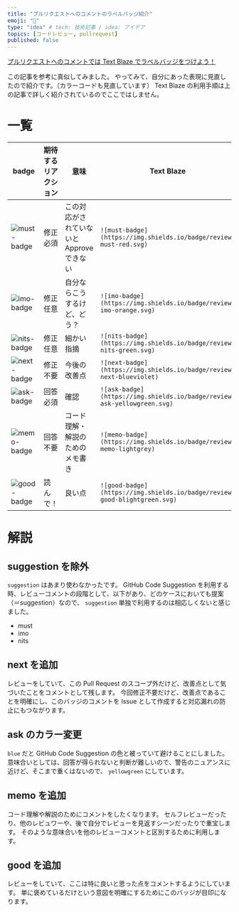```yaml
---
title: "プルリクエストへのコメントのラベルバッジ紹介"
emoji: "📛"
type: "idea" # tech: 技術記事 / idea: アイデア
topics: [コードレビュー, pullrequest]
published: false
---
```


[プルリクエストへのコメントでは Text Blaze でラベルバッジをつけよう！](https://qiita.com/iganin/items/aee297eade84849cc9cd)

この記事を参考に真似してみました。
やってみて、自分にあった表現に見直したので紹介です。（カラーコードも見直しています）
Text Blaze の利用手順は上の記事で詳しく紹介されているのでここではしません。

# 一覧

| badge | 期待するリアクション | 意味 | Text Blaze |
|-------|------|------|------|
| ![must-badge](https://img.shields.io/badge/review-must-red.svg) | 修正必須 | この対応がされていないと Approve できない | `![must-badge](https://img.shields.io/badge/review-must-red.svg)` |
| ![imo-badge](https://img.shields.io/badge/review-imo-orange.svg) | 修正任意 | 自分ならこうするけど、どう？ | `![imo-badge](https://img.shields.io/badge/review-imo-orange.svg)` |
| ![nits-badge](https://img.shields.io/badge/review-nits-green.svg) | 修正任意 | 細かい指摘 | `![nits-badge](https://img.shields.io/badge/review-nits-green.svg)` |
| ![next-badge](https://img.shields.io/badge/review-next-blueviolet) | 修正不要 | 今後の改善点 | `![next-badge](https://img.shields.io/badge/review-next-blueviolet)` |
| ![ask-badge](https://img.shields.io/badge/review-ask-yellowgreen.svg) | 回答必須 | 確認 | `![ask-badge](https://img.shields.io/badge/review-ask-yellowgreen.svg)` |
| ![memo-badge](https://img.shields.io/badge/review-memo-lightgrey) | 回答不要 | コード理解・解説のためのメモ書き | `![memo-badge](https://img.shields.io/badge/review-memo-lightgrey)` |
| ![good-badge](https://img.shields.io/badge/review-good-blightgreen.svg) | 読んで！ | 良い点 | `![good-badge](https://img.shields.io/badge/review-good-blightgreen.svg)` |

# 解説
## suggestion を除外
`suggestion` はあまり使わなかったです。
GitHub Code Suggestion を利用する時、レビューコメントの段階として、以下があり、どのケースにおいても提案（＝suggestion）なので、 `suggestion` 単独で利用するのは相応しくないと感じました。

- must
- imo
- nits

## next を追加
レビューをしていて、この Pull Request のスコープ外だけど、改善点として気づいたことをコメントとして残します。
今回修正不要だけど、改善点であることを明確にし、このバッジのコメントを Issue として作成すると対応漏れの防止にもつながります。

## ask のカラー変更
`blue` だと GitHub Code Suggestion の色と被っていて避けることにしました。
意味合いとしては、回答が得られないと判断が難しいので、警告のニュアンスに近けど、そこまで重くはないので、 `yellowgreen` にしています。

## memo を追加
コード理解や解説のためにコメントをしたくなります。
セルフレビューだったり、他のレビュワーや、後で自分でレビューを見返すシーンだったりで重宝します。
そのような意味合いを他のレビューコメントと区別するために利用します。

## good を追加
レビューをしていて、ここは特に良いと思った点をコメントするようにしています。
単に褒めているだけという意図を明確にするためにこのバッジが目印になります。

